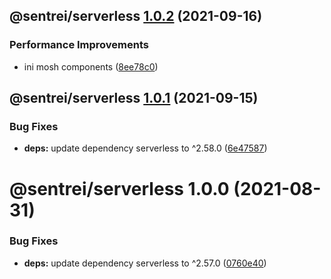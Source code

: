 ## @sentrei/serverless [1.0.2](https://github.com/sentrei/sentrei/compare/@sentrei/serverless@1.0.1...@sentrei/serverless@1.0.2) (2021-09-16)

### Performance Improvements

- ini mosh components ([8ee78c0](https://github.com/sentrei/sentrei/commit/8ee78c00d4c6aa2e16c53d2010179e060f797d09))

## @sentrei/serverless [1.0.1](https://github.com/sentrei/sentrei/compare/@sentrei/serverless@1.0.0...@sentrei/serverless@1.0.1) (2021-09-15)

### Bug Fixes

- **deps:** update dependency serverless to ^2.58.0 ([6e47587](https://github.com/sentrei/sentrei/commit/6e475874a6cd20f6e0cdbae548d1b244492c46d4))

# @sentrei/serverless 1.0.0 (2021-08-31)

### Bug Fixes

- **deps:** update dependency serverless to ^2.57.0 ([0760e40](https://github.com/sentrei/sentrei/commit/0760e40419ae350968040cc07fadd6dacb0ca4d3))
